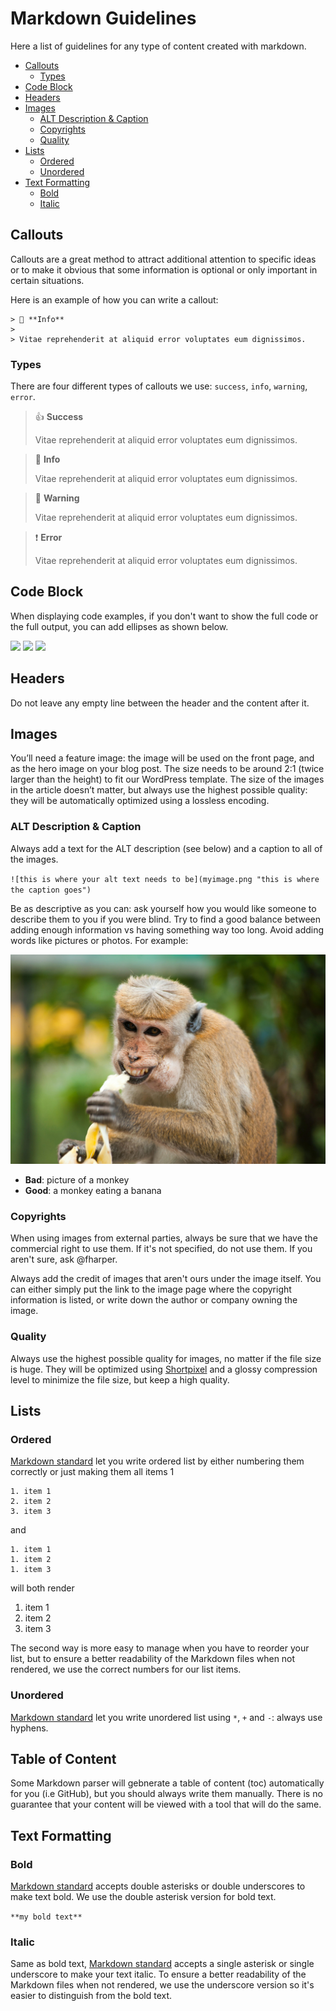 # Markdown Guidelines

Here a list of guidelines for any type of content created with markdown.

- [Callouts](#callouts)
	- [Types](#Types)
- [Code Block](#code-block)
- [Headers](#headers)
- [Images](#images)
	- [ALT Description & Caption](#alt-description--caption)
	- [Copyrights](#copyrights)
	- [Quality](#quality)
- [Lists](#lists)
	- [Ordered](#ordered)
	- [Unordered](#unordered)
- [Text Formatting](#text-formatting)
	- [Bold](#bold)
	- [Italic](#italic)

## Callouts
Callouts are a great method to attract additional attention to specific ideas or to make it obvious that some information is optional or only important in certain situations.

Here is an example of how you can write a callout:

```
> 📘 **Info**
>
> Vitae reprehenderit at aliquid error voluptates eum dignissimos.
```
### Types
There are four different types of callouts we use: `success`, `info`, `warning`, `error`.

> 👍 **Success**
>
> Vitae reprehenderit at aliquid error voluptates eum dignissimos.

> 📘 **Info**
>
> Vitae reprehenderit at aliquid error voluptates eum dignissimos.

> 🚧 **Warning**
>
> Vitae reprehenderit at aliquid error voluptates eum dignissimos.

> ❗ **Error**
>
> Vitae reprehenderit at aliquid error voluptates eum dignissimos.


## Code Block
When displaying code examples, if you don't want to show the full code or the full output, you can add ellipses as shown below.

![](../../img/code-top.png)
![](../../img/code-bottom.png)
![](../../img/code-top-bottom.png)

## Headers
Do not leave any empty line between the header and the content after it.

## Images
You’ll need a feature image: the image will be used on the front page, and as the hero image on your blog post. The size needs to be around 2:1 (twice larger than the height) to fit our WordPress template. The size of the images in the article doesn’t matter, but always use the highest possible quality: they will be automatically optimized using a lossless encoding.

### ALT Description & Caption
Always add a text for the ALT description (see below) and a caption to all of the images.

`![this is where your alt text needs to be](myimage.png "this is where the caption goes")`

Be as descriptive as you can: ask yourself how you would like someone to describe them to you if you were blind. Try to find a good balance between adding enough information vs having something way too long. Avoid adding words like pictures or photos. For example:

![](../../img/pexels-alexandr-podvalny-321552.jpg)
- **Bad**: picture of a monkey
- **Good**: a monkey eating a banana

### Copyrights
When using images from external parties, always be sure that we have the commercial right to use them. If it's not specified, do not use them. If you aren't sure, ask @fharper.

Always add the credit of images that aren't ours under the image itself. You can either simply put the link to the image page where the copyright information is listed, or write down the author or company owning the image.

### Quality
Always use the highest possible quality for images, no matter if the file size is huge. They will be optimized using [Shortpixel](https://shortpixel.com/online-image-compression) and a glossy compression level to minimize the file size, but keep a high quality.

## Lists

### Ordered
[Markdown standard](https://daringfireball.net/projects/markdown/) let you write ordered list by either numbering them correctly or just making them all items 1

```
1. item 1
2. item 2
3. item 3
```

and

```
1. item 1
1. item 2
1. item 3
```

will both render

1. item 1
2. item 2
3. item 3

The second way is more easy to manage when you have to reorder your list, but to ensure a better readability of the Markdown files when not rendered, we use the correct numbers for our list items.

### Unordered
[Markdown standard](https://daringfireball.net/projects/markdown/) let you write unordered list using `*`, `+` and `-`: always use hyphens.

## Table of Content
Some Markdown parser will gebnerate a table of content (toc) automatically for you (i.e GitHub), but you should always write them manually. There is no guarantee that your content will be viewed with a tool that will do the same.

## Text Formatting

### Bold
[Markdown standard](https://daringfireball.net/projects/markdown/) accepts double asterisks or double underscores to make text bold. We use the double asterisk version for bold text.

`**my bold text**`

### Italic
Same as bold text, [Markdown standard](https://daringfireball.net/projects/markdown/) accepts a single asterisk or single underscore to make your text italic. To ensure a better readability of the Markdown files when not rendered, we use the underscore version so it's easier to distinguish from the bold text.
